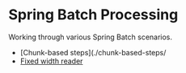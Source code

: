 # Spring Batch Processing

Working through various Spring Batch scenarios.

- [Chunk-based steps](./chunk-based-steps/
- [Fixed width reader](./fixedwidth-reader/)